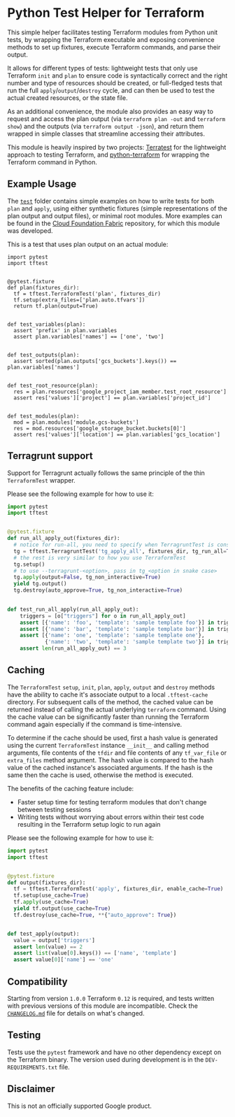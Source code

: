 # Python Test Helper for Terraform

This simple helper facilitates testing Terraform modules from Python unit tests, by wrapping the Terraform executable and exposing convenience methods to set up fixtures, execute Terraform commands, and parse their output.

It allows for different types of tests: lightweight tests that only use Terraform `init` and `plan` to ensure code is syntactically correct and the right number and type of resources should be created, or full-fledged tests that run the full `apply`/`output`/`destroy` cycle, and can then be used to test the actual created resources, or the state file.

As an additional convenience, the module also provides an easy way to request and access the plan output (via `terraform plan -out` and `terraform show`) and the outputs (via `terraform output -json`), and return them wrapped in simple classes that streamline accessing their attributes.

This module is heavily inspired by two projects: [Terratest](https://github.com/gruntwork-io/terratest) for the lightweight approach to testing Terraform, and [python-terraform](https://github.com/beelit94/python-terraform) for wrapping the Terraform command in Python.

## Example Usage

The [`test`](https://github.com/GoogleCloudPlatform/terraform-python-testing-helper/tree/master/test) folder contains simple examples on how to write tests for both `plan` and `apply`, using either synthetic fixtures (simple representations of the plan output and output files), or minimal root modules. More examples can be found in the [Cloud Foundation Fabric](https://github.com/terraform-google-modules/cloud-foundation-fabric) repository, for which this module was developed.

This is a test that uses plan output on an actual module:

```hcl
import pytest
import tftest


@pytest.fixture
def plan(fixtures_dir):
  tf = tftest.TerraformTest('plan', fixtures_dir)
  tf.setup(extra_files=['plan.auto.tfvars'])
  return tf.plan(output=True)


def test_variables(plan):
  assert 'prefix' in plan.variables
  assert plan.variables['names'] == ['one', 'two']


def test_outputs(plan):
  assert sorted(plan.outputs['gcs_buckets'].keys()) == plan.variables['names']


def test_root_resource(plan):
  res = plan.resources['google_project_iam_member.test_root_resource']
  assert res['values']['project'] == plan.variables['project_id']


def test_modules(plan):
  mod = plan.modules['module.gcs-buckets']
  res = mod.resources['google_storage_bucket.buckets[0]']
  assert res['values']['location'] == plan.variables['gcs_location']
```

## Terragrunt support

Support for Terragrunt actually follows the same principle of the thin `TerraformTest` wrapper.

Please see the following example for how to use it:

```python
import pytest
import tftest


@pytest.fixture
def run_all_apply_out(fixtures_dir):
  # notice for run-all, you need to specify when TerragruntTest is constructed
  tg = tftest.TerragruntTest('tg_apply_all', fixtures_dir, tg_run_all=True)
  # the rest is very similar to how you use TerraformTest
  tg.setup()
  # to use --terragrunt-<option>, pass in tg_<option in snake case>
  tg.apply(output=False, tg_non_interactive=True)
  yield tg.output()
  tg.destroy(auto_approve=True, tg_non_interactive=True)

  
def test_run_all_apply(run_all_apply_out):
    triggers = [o["triggers"] for o in run_all_apply_out]
    assert [{'name': 'foo', 'template': 'sample template foo'}] in triggers
    assert [{'name': 'bar', 'template': 'sample template bar'}] in triggers
    assert [{'name': 'one', 'template': 'sample template one'},
            {'name': 'two', 'template': 'sample template two'}] in triggers
    assert len(run_all_apply_out) == 3
```

## Caching

The `TerraformTest` `setup`, `init`, `plan`, `apply`, `output` and `destroy` methods have the ability to cache it's associate output to a local `.tftest-cache` directory. For subsequent calls of the method, the cached value can be returned instead of calling the actual underlying `terraform` command. Using the cache value can be significantly faster than running the Terraform command again especially if the command is time-intensive.

To determine if the cache should be used, first a hash value is generated using the current `TerraformTest` instance `__init__` and calling method arguments, file contents of the `tfdir` and file contents of any `tf_var_file` or `extra_files` method argument. The hash value is compared to the hash value of the cached instance's associated arguments. If the hash is the same then the cache is used, otherwise the method is executed.

The benefits of the caching feature include:
- Faster setup time for testing terraform modules that don't change between testing sessions
- Writing tests without worrying about errors within their test code resulting in the Terraform setup logic to run again

Please see the following example for how to use it:

```python
import pytest
import tftest


@pytest.fixture
def output(fixtures_dir):
  tf = tftest.TerraformTest('apply', fixtures_dir, enable_cache=True)
  tf.setup(use_cache=True)
  tf.apply(use_cache=True)
  yield tf.output(use_cache=True)
  tf.destroy(use_cache=True, **{"auto_approve": True})


def test_apply(output):
  value = output['triggers']
  assert len(value) == 2
  assert list(value[0].keys()) == ['name', 'template']
  assert value[0]['name'] == 'one'

```



## Compatibility

Starting from version `1.0.0` Terraform `0.12` is required, and tests written with previous versions of this module are incompatible. Check the [`CHANGELOG.md`](https://github.com/GoogleCloudPlatform/terraform-python-testing-helper/blob/master/CHANGELOG.md) file for details on what's changed.

## Testing

Tests use the `pytest` framework and have no other dependency except on the Terraform binary. The version used during development is in the `DEV-REQUIREMENTS.txt` file.

## Disclaimer

This is not an officially supported Google product.